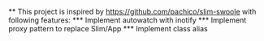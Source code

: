 ** This project is inspired by https://github.com/pachico/slim-swoole with following features:
    *** Implement autowatch with inotify
    *** Implement proxy pattern to replace Slim/App
    *** Implement class alias
